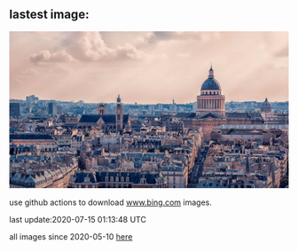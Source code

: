 ## lastest image:
![](images/PantheonParis.jpg)

use github actions to download www.bing.com images.

last update:2020-07-15 01:13:48 UTC

all images since 2020-05-10 [here](https://github.com/counter2015/bing-daily-images/tree/master/images) 
